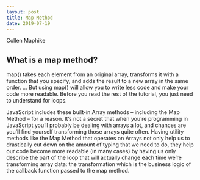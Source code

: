 ```yaml
---
layout: post
title: Map Method
date: 2019-07-19
---
```


Collen Maphike

## What is a map method?
map() takes each element from an original array, transforms it with a function that you specify, and adds the result to a new array in the same order. ... But using map() will allow you to write less code and make your code more readable. Before you read the rest of the tutorial, you just need to understand for loops.

JavaScript includes these built-in Array methods – including the Map Method – for a reason. It’s not a secret that when you’re programming in JavaScript you’ll probably be dealing with arrays a lot, and chances are you’ll find yourself transforming those arrays quite often. Having utility methods like the Map Method that operates on Arrays not only help us to drastically cut down on the amount of typing that we need to do, they help our code become more readable (in many cases) by having us only describe the part of the loop that will actually change each time we’re transforming array data: the transformation which is the business logic of the callback function passed to the map method.

